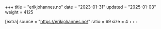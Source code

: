 +++
title = "erikjohannes.no"
date = "2023-01-31"
updated = "2025-01-03"
weight = 4125

[extra]
source = "https://erikjohannes.no/"
ratio = 69
size = 4
+++
